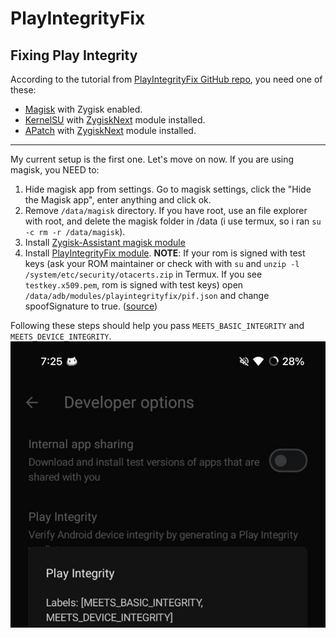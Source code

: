 # PlayIntegrityFix

## Fixing Play Integrity
According to the tutorial from [PlayIntegrityFix GitHub repo](https://github.com/chiteroman/PlayIntegrityFix?tab=readme-ov-file#tutorial), you need one of these:

- [Magisk](https://github.com/topjohnwu/Magisk) with Zygisk enabled.
- [KernelSU](https://github.com/tiann/KernelSU) with [ZygiskNext](https://github.com/Dr-TSNG/ZygiskNext) module installed.
- [APatch](https://github.com/bmax121/APatch) with [ZygiskNext](https://github.com/Dr-TSNG/ZygiskNext) module installed.

---

My current setup is the first one. Let's move on now. If you are using magisk, you NEED to:

1. Hide magisk app from settings. Go to magisk settings, click the "Hide the Magisk app", enter anything and click ok.
2. Remove `/data/magisk` directory. If you have root, use an file explorer with root, and delete the magisk folder in /data (i use termux, so i ran `su -c rm -r /data/magisk`).
3. Install [Zygisk-Assistant magisk module](https://github.com/snake-4/Zygisk-Assistant/releases/latest)
4. Install [PlayIntegrityFix module](https://github.com/chiteroman/PlayIntegrityFix/releases/latest). **NOTE**: If your rom is signed with test keys (ask your ROM maintainer or check with with `su` and `unzip -l /system/etc/security/otacerts.zip` in Termux. If you see `testkey.x509.pem`, rom is signed with test keys) open `/data/adb/modules/playintegrityfix/pif.json` and change spoofSignature to true. ([source](https://t.me/A3Official/502180))

Following these steps should help you pass `MEETS_BASIC_INTEGRITY` and `MEETS_DEVICE_INTEGRITY`.
![image showing basic and device integrity with green checks.](/static/img/pi-result.png)
